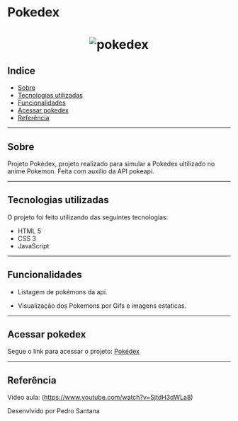 # Pokedex
<h1 align="center">
<img src="https://cdn.discordapp.com/attachments/1113816777483370506/1114181976719638659/image.png" alt="pokedex" class="pokedex">
</h1>

## Indice

- [Sobre](#sobre)
- [Tecnologias utilizadas](#tecnologias-utilizadas)
- [Funcionalidades](#Funcionalidades)
- [Acessar pokedex](#Acessar-pokedex)
- [Referência](#Referência)

---

## Sobre
Projeto Pokédex, projeto realizado para simular a Pokedex ultilizado no anime Pokemon.
Feita com auxilio da API pokeapi.

---

## Tecnologias utilizadas
O projeto foi feito utilizando das seguintes tecnologias:

- HTML 5
- CSS 3
- JavaScript

---

## Funcionalidades

- Listagem de pokémons da api.

- Visualização dos Pokemons por Gifs e imagens estaticas.

---

## Acessar pokedex

Segue o link para acessar o projeto: [Pokédex](https://pokedex-santana.vercel.app/)

---

## Referência

Video aula: (https://www.youtube.com/watch?v=SjtdH3dWLa8)


Desenvlvido por Pedro Santana
